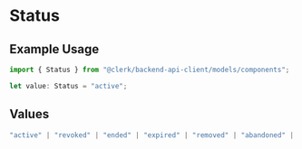 # Status

## Example Usage

```typescript
import { Status } from "@clerk/backend-api-client/models/components";

let value: Status = "active";
```

## Values

```typescript
"active" | "revoked" | "ended" | "expired" | "removed" | "abandoned" | "replaced" | "pending"
```